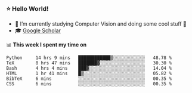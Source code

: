 ### ⭐️ Hello World!

<!--
**hologerry/hologerry** is a ✨ _special_ ✨ repository because its `README.md` (this file) appears on your GitHub profile.

Here are some ideas to get you started:

- 🔭 I’m currently working and studying on Computer Vision
- 🌱 I’m currently learning at Peking University
- 💬 Ask me about 
- 📫 How to reach me: E-mail
- 😄 Pronouns: he/his
- ⚡ Fun fact: Music is the Power
-->


- 🔭 I’m currently studying Computer Vision and doing some cool stuff 🤖
- 🎓 [Google Scholar](https://scholar.google.com/citations?user=3ykqW9wAAAAJ&hl=en)


📊 **This week I spent my time on**

<!--START_SECTION:waka-->

```text
Python     14 hrs 9 mins   ████████████▒░░░░░░░░░░░░   48.78 %
TeX        8 hrs 47 mins   ███████▓░░░░░░░░░░░░░░░░░   30.30 %
Bash       4 hrs 4 mins    ███▓░░░░░░░░░░░░░░░░░░░░░   14.04 %
HTML       1 hr 41 mins    █▒░░░░░░░░░░░░░░░░░░░░░░░   05.82 %
BibTeX     6 mins          ░░░░░░░░░░░░░░░░░░░░░░░░░   00.35 %
CSS        6 mins          ░░░░░░░░░░░░░░░░░░░░░░░░░   00.35 %
```

<!--END_SECTION:waka-->
